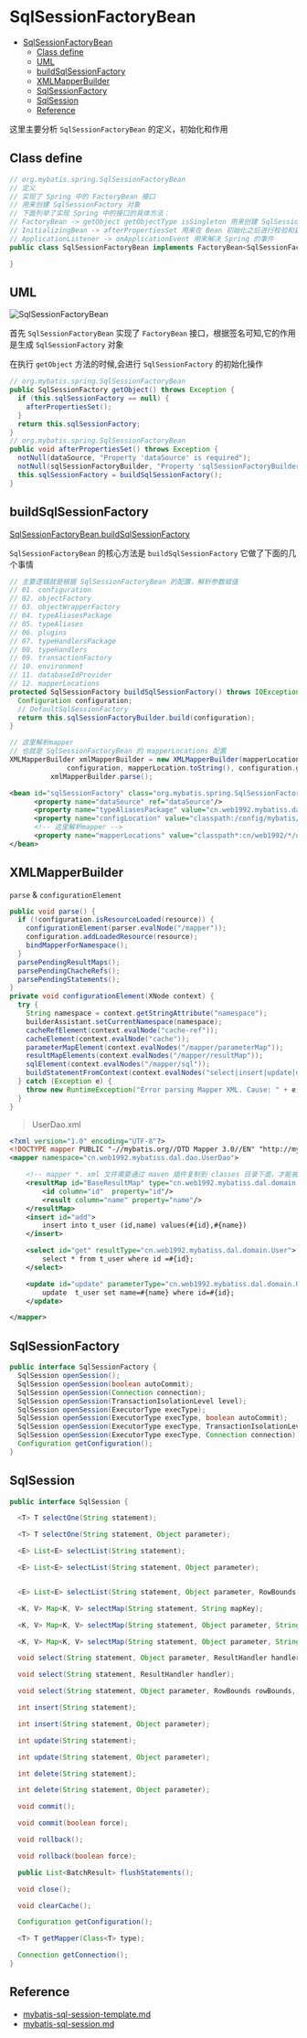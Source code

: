 # SqlSessionFactoryBean

- [SqlSessionFactoryBean](#sqlsessionfactorybean)
  - [Class define](#class-define)
  - [UML](#uml)
  - [buildSqlSessionFactory](#buildsqlsessionfactory)
  - [XMLMapperBuilder](#xmlmapperbuilder)
  - [SqlSessionFactory](#sqlsessionfactory)
  - [SqlSession](#sqlsession)
  - [Reference](#reference)

这里主要分析 `SqlSessionFactoryBean` 的定义，初始化和作用

## Class define

```java
// org.mybatis.spring.SqlSessionFactoryBean
// 定义
// 实现了 Spring 中的 FactoryBean 接口
// 用来创建 SqlSessionFactory 对象
// 下面列举了实现 Spring 中的接口的具体方法：
// FactoryBean -> getObject getObjectType isSingleton 用来创建 SqlSessionFactory 对象
// InitializingBean -> afterPropertiesSet 用来在 Bean 初始化之后进行校验和最终(二次)初始化
// ApplicationListener -> onApplicationEvent 用来解决 Spring 的事件
public class SqlSessionFactoryBean implements FactoryBean<SqlSessionFactory>, InitializingBean, ApplicationListener<ApplicationEvent> {

}
```

## UML

![SqlSessionFactoryBean](./images/SqlSessionFactoryBean.png)

首先 `SqlSessionFactoryBean` 实现了 `FactoryBean` 接口，根据签名可知,它的作用是生成 `SqlSessionFactory` 对象

在执行  `getObject` 方法的时候,会进行 `SqlSessionFactory` 的初始化操作

```java
// org.mybatis.spring.SqlSessionFactoryBean
public SqlSessionFactory getObject() throws Exception {
  if (this.sqlSessionFactory == null) {
    afterPropertiesSet();
  }
  return this.sqlSessionFactory;
}
// org.mybatis.spring.SqlSessionFactoryBean
public void afterPropertiesSet() throws Exception {
  notNull(dataSource, "Property 'dataSource' is required");
  notNull(sqlSessionFactoryBuilder, "Property 'sqlSessionFactoryBuilder' is required");
  this.sqlSessionFactory = buildSqlSessionFactory();
}
```

## buildSqlSessionFactory

[SqlSessionFactoryBean.buildSqlSessionFactory](https://github.com/mybatis/spring/blob/master/src/main/java/org/mybatis/spring/SqlSessionFactoryBean.java#L489)

`SqlSessionFactoryBean` 的核心方法是 `buildSqlSessionFactory` 它做了下面的几个事情

```java
// 主要逻辑就是根据 SqlSessionFactoryBean 的配置，解析参数赋值
// 01. configuration
// 02. objectFactory
// 03. objectWrapperFactory
// 04. typeAliasesPackage
// 05. typeAliases
// 06. plugins
// 07. typeHandlersPackage
// 08. typeHandlers
// 09. transactionFactory
// 10. environment
// 11. databaseIdProvider
// 12. mapperLocations
protected SqlSessionFactory buildSqlSessionFactory() throws IOException {
  Configuration configuration;
  // DefaultSqlSessionFactory
  return this.sqlSessionFactoryBuilder.build(configuration);
}
```

```java
// 这里解析mapper
// 也就是 SqlSessionFactoryBean 的 mapperLocations 配置
XMLMapperBuilder xmlMapperBuilder = new XMLMapperBuilder(mapperLocation.getInputStream(),
              configuration, mapperLocation.toString(), configuration.getSqlFragments());
          xmlMapperBuilder.parse();
```

```xml
<bean id="sqlSessionFactory" class="org.mybatis.spring.SqlSessionFactoryBean">
      <property name="dataSource" ref="dataSource"/>
      <property name="typeAliasesPackage" value="cn.web1992.mybatiss.dal.domain"/>
      <property name="configLocation" value="classpath:/config/mybatis/mybatis-config.xml"/>
      <!-- 这里解析mapper -->
      <property name="mapperLocations" value="classpath*:cn/web1992/*/dal/dao/*.xml" />
</bean>
```

## XMLMapperBuilder

`parse` & `configurationElement`

```java
public void parse() {
  if (!configuration.isResourceLoaded(resource)) {
    configurationElement(parser.evalNode("/mapper"));
    configuration.addLoadedResource(resource);
    bindMapperForNamespace();
  }
  parsePendingResultMaps();
  parsePendingChacheRefs();
  parsePendingStatements();
}
private void configurationElement(XNode context) {
  try {
    String namespace = context.getStringAttribute("namespace");
    builderAssistant.setCurrentNamespace(namespace);
    cacheRefElement(context.evalNode("cache-ref"));
    cacheElement(context.evalNode("cache"));
    parameterMapElement(context.evalNodes("/mapper/parameterMap"));
    resultMapElements(context.evalNodes("/mapper/resultMap"));
    sqlElement(context.evalNodes("/mapper/sql"));
    buildStatementFromContext(context.evalNodes("select|insert|update|delete"));
  } catch (Exception e) {
    throw new RuntimeException("Error parsing Mapper XML. Cause: " + e, e);
  }
}
```

> UserDao.xml

```xml
<?xml version="1.0" encoding="UTF-8"?>
<!DOCTYPE mapper PUBLIC "-//mybatis.org//DTD Mapper 3.0//EN" "http://mybatis.org/dtd/mybatis-3-mapper.dtd">
<mapper namespace="cn.web1992.mybatiss.dal.dao.UserDao">

    <!-- mapper *. xml 文件需要通过 maven 插件复制到 classes 目录下面，才能被找到 -->
    <resultMap id="BaseResultMap" type="cn.web1992.mybatiss.dal.domain.User">
        <id column="id"  property="id"/>
        <result column="name" property="name"/>
    </resultMap>
    <insert id="add">
        insert into t_user (id,name) values(#{id},#{name})
    </insert>

    <select id="get" resultType="cn.web1992.mybatiss.dal.domain.User">
        select * from t_user where id =#{id};
    </select>

    <update id="update" parameterType="cn.web1992.mybatiss.dal.domain.User">
        update  t_user set name=#{name} where id=#{id};
    </update>

</mapper>
```

## SqlSessionFactory

```java
public interface SqlSessionFactory {
  SqlSession openSession();
  SqlSession openSession(boolean autoCommit);
  SqlSession openSession(Connection connection);
  SqlSession openSession(TransactionIsolationLevel level);
  SqlSession openSession(ExecutorType execType);
  SqlSession openSession(ExecutorType execType, boolean autoCommit);
  SqlSession openSession(ExecutorType execType, TransactionIsolationLevel level);
  SqlSession openSession(ExecutorType execType, Connection connection);
  Configuration getConfiguration();
}
```

## SqlSession

```java
public interface SqlSession {

  <T> T selectOne(String statement);

  <T> T selectOne(String statement, Object parameter);

  <E> List<E> selectList(String statement);

  <E> List<E> selectList(String statement, Object parameter);


  <E> List<E> selectList(String statement, Object parameter, RowBounds rowBounds);

  <K, V> Map<K, V> selectMap(String statement, String mapKey);

  <K, V> Map<K, V> selectMap(String statement, Object parameter, String mapKey);

  <K, V> Map<K, V> selectMap(String statement, Object parameter, String mapKey, RowBounds rowBounds);

  void select(String statement, Object parameter, ResultHandler handler);

  void select(String statement, ResultHandler handler);

  void select(String statement, Object parameter, RowBounds rowBounds, ResultHandler handler);

  int insert(String statement);

  int insert(String statement, Object parameter);

  int update(String statement);

  int update(String statement, Object parameter);

  int delete(String statement);

  int delete(String statement, Object parameter);

  void commit();

  void commit(boolean force);

  void rollback();

  void rollback(boolean force);

  public List<BatchResult> flushStatements();

  void close();

  void clearCache();

  Configuration getConfiguration();

  <T> T getMapper(Class<T> type);

  Connection getConnection();
}
```

## Reference

- [mybatis-sql-session-template.md](mybatis-sql-session-template.md)
- [mybatis-sql-session.md](mybatis-sql-session.md)
